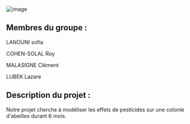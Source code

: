 
![image](https://www.espritsante.com/images/0248103001340357281.jpg)


## Membres du groupe : ##

LANOUNI sofia      

COHEN-SOLAL Roy   

MALASIGNE Clément

LUBEK Lazare  


## Description du projet : ##

Notre projet cherche à modéliser les effets de pesticides sur une colonie d'abeilles durant 6 mois.




